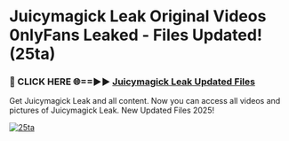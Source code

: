 # Juicymagick Leak Original Videos 0nlyFans Leaked - Files Updated! (25ta)

<h3>🔴 CLICK HERE 🌐==►► <a href="https://tinyurl.com/2m67pmp6" rel="nofollow">Juicymagick Leak Updated Files</a></h3>

Get Juicymagick Leak and all content. Now you can access all videos and pictures of Juicymagick Leak. New Updated Files 2025!

[![25ta](https://i.imgur.com/H4QAA4z.gif)](https://tinyurl.com/2m67pmp6)